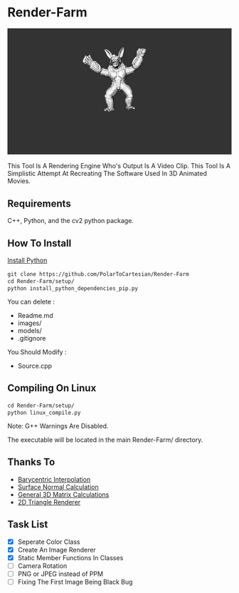 # Render-Farm

![Presentation Image](images/example1.png)

This Tool Is A Rendering Engine Who's Output Is A Video Clip. This Tool Is A Simplistic Attempt At Recreating The Software Used In 3D Animated Movies.

## Requirements

C++, Python, and the cv2 python package.

## How To Install

[Install Python](https://www.python.org/downloads/)

```
git clone https://github.com/PolarToCartesian/Render-Farm
cd Render-Farm/setup/
python install_python_dependencies_pip.py
```

You can delete :

+ Readme.md
+ images/
+ models/
+ .gitignore

You Should Modify :

+ Source.cpp

## Compiling On Linux

```
cd Render-Farm/setup/
python linux_compile.py
```

Note: G++ Warnings Are Disabled.

The executable will be located in the main Render-Farm/ directory.

## Thanks To

+ [Barycentric Interpolation](https://codeplea.com/triangular-interpolation)
+ [Surface Normal Calculation](https://www.khronos.org/opengl/wiki/Calculating_a_Surface_Normal)
+ [General 3D Matrix Calculations](https://www.youtube.com/playlist?list=PLRIWtICgwaX0u7Rf9zkZhLoLuZVfUksDP)
+ [2D Triangle Renderer](https://github.com/ssloy/tinyrenderer/wiki/Lesson-2:-Triangle-rasterization-and-back-face-culling)

## Task List

+ [x] Seperate Color Class
+ [x] Create An Image Renderer
+ [x] Static Member Functions In Classes
+ [ ] Camera Rotation
+ [ ] PNG or JPEG instead of PPM
+ [ ] Fixing The First Image Being Black Bug